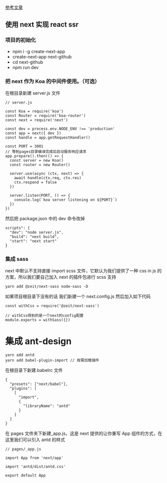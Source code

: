 [参考文章](https://juejin.im/post/5d5a54f0e51d4561af16dd19)

## 使用 next 实现 react ssr

### 项目的初始化

- npm i -g create-next-app
- create-next-app next-github
- cd next-github
- npm run dev

### 把 next 作为 Koa 的中间件使用。（可选）

在根目录新建 server.js 文件

```
// server.js

const Koa = require('koa')
const Router = require('koa-router')
const next = require('next')

const dev = process.env.NODE_ENV !== 'production'
const app = next({ dev })
const handle = app.getRequestHandler()

const PORT = 3001
// 等到pages目录编译完成后启动服务响应请求
app.prepare().then(() => {
  const server = new Koa()
  const router = new Router()

  server.use(async (ctx, next) => {
    await handle(ctx.req, ctx.res)
    ctx.respond = false
  })

  server.listen(PORT, () => {
    console.log(`koa server listening on ${PORT}`)
  })
})

```

然后把 package.json 中的 dev 命令改掉

```
scripts": {
  "dev": "node server.js",
  "build": "next build",
  "start": "next start"
}

```

### 集成 sass

next 中默认不支持直接 import scss 文件，它默认为我们提供了一种 css in js 的方案，所以我们要自己加入 next 的插件包进行 scss 支持

```
yarn add @zeit/next-sass node-sass -D
```

如果项目根目录下没有的话
我们新建一个 next.config.js
然后加入如下代码

```
const withCss = require('@zeit/next-sass')

// withCss得到的是一个next的config配置
module.exports = withSass({})

```

# 集成 ant-design

```
yarn add antd
yarn add babel-plugin-import // 按需加载插件
```

在根目录下新建.babelrc 文件

```
{
  "presets": ["next/babel"],
  "plugins": [
    [
      "import",
      {
        "libraryName": "antd"
      }
    ]
  ]
}

```

在 pages 文件夹下新建\_app.js，这是 next 提供的让你重写 App 组件的方式，在这里我们可以引入 antd 的样式

```
// pages/_app.js

import App from 'next/app'

import 'antd/dist/antd.css'

export default App

```
